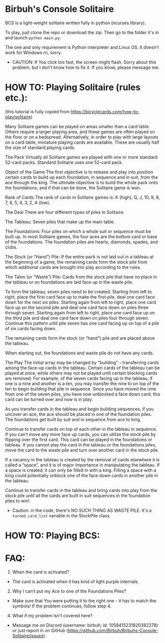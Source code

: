 # Birbuh's Console Solitaire

BCS is a light-weight solitaire written fully in python (ncurses library).

To play, just clone the repo or download the zip.
Then go to the folder it's in and launch `python main.py`. 

The one and only requirement is Python interpreter and Linux OS. It doesn't work for Windows rn, sorry.


* CAUTION: If You click too fast, the screen might flash. Sorry about this problem, but I don't know how to fix it. If you know, please message me.

# HOW TO: Playing Solitaire (rules etc.):
(this tutorial is fully copied from https://bicyclecards.com/how-to-play/solitaire)

Many Solitaire games can be played on areas smaller than a card table. Others require a larger playing area, and these games are often played on the floor or on a bedspread. Alternatively, in order to play with large layouts on a card table, miniature playing cards are available. These are usually half the size of standard playing cards.

The Pack
Virtually all Solitaire games are played with one or more standard 52-card packs. Standard Solitaire uses one 52-card pack.

Object of the Game
The first objective is to release and play into position certain cards to build up each foundation, in sequence and in suit, from the ace through the king. The ultimate objective is to build the whole pack onto the foundations, and if that can be done, the Solitaire game is won.

Rank of Cards
The rank of cards in Solitaire games is: K (high), Q, J, 10, 9, 8, 7, 6, 5, 4, 3, 2, A (low).

The Deal
There are four different types of piles in Solitaire:

The Tableau: Seven piles that make up the main table.

The Foundations: Four piles on which a whole suit or sequence must be built up. In most Solitaire games, the four aces are the bottom card or base of the foundations. The foundation piles are hearts, diamonds, spades, and clubs.

The Stock (or “Hand”) Pile: If the entire pack is not laid out in a tableau at the beginning of a game, the remaining cards form the stock pile from which additional cards are brought into play according to the rules.

The Talon (or “Waste”) Pile: Cards from the stock pile that have no place in the tableau or on foundations are laid face up in the waste pile.

To form the tableau, seven piles need to be created. Starting from left to right, place the first card face up to make the first pile, deal one card face down for the next six piles. Starting again from left to right, place one card face up on the second pile and deal one card face down on piles three through seven. Starting again from left to right, place one card face up on the third pile and deal one card face down on piles four through seven. Continue this pattern until pile seven has one card facing up on top of a pile of six cards facing down.

The remaining cards form the stock (or “hand”) pile and are placed above the tableau.

When starting out, the foundations and waste pile do not have any cards.

The Play
The initial array may be changed by "building" - transferring cards among the face-up cards in the tableau. Certain cards of the tableau can be played at once, while others may not be played until certain blocking cards are removed. For example, of the seven cards facing up in the tableau, if one is a nine and another is a ten, you may transfer the nine to on top of the ten to begin building that pile in sequence. Since you have moved the nine from one of the seven piles, you have now unblocked a face down card; this card can be turned over and now is in play.

As you transfer cards in the tableau and begin building sequences, if you uncover an ace, the ace should be placed in one of the foundation piles. The foundations get built by suit and in sequence from ace to king.

Continue to transfer cards on top of each other in the tableau in sequence. If you can’t move any more face up cards, you can utilize the stock pile by flipping over the first card. This card can be played in the foundations or tableau. If you cannot play the card in the tableau or the foundations piles, move the card to the waste pile and turn over another card in the stock pile.

If a vacancy in the tableau is created by the removal of cards elsewhere it is called a “space”, and it is of major importance in manipulating the tableau. If a space is created, it can only be filled in with a king. Filling a space with a king could potentially unblock one of the face down cards in another pile in the tableau.

Continue to transfer cards in the tableau and bring cards into play from the stock pile until all the cards are built in suit sequences in the foundation piles to win!

* Caution: in the code, there's NO SUCH THING AS WASTE PILE. It's a `turned_card_list` variable in the StockPile class.

# HOW TO: Playing BCS:

# FAQ:

1. When the card is activated?
 - The card is activated when it has kind of light purple internals.

2. Why I can't put my Ace to one of the Foundations Piles?
 - Make sure that You were putting it to the right one - it has to match the symbols! If the problem continues, follow step 4.


4. What if my problem isn't covered here?
 - Message me on Discord (username: birbuh; id: 1058415231820382278) or just report in on GitHub (https://github.com/Birbuh/Birbuhs-Console-Solitaire/issues). 

